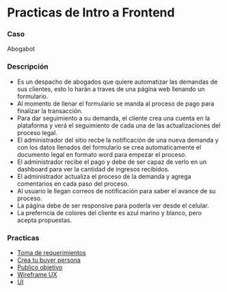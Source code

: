 # Practicas de Intro a Frontend
### Caso
Abogabot
### Descripción
- Es un despacho de abogados que quiere automatizar las demandas de sus clientes, esto lo harán a traves de una página web llenando un formulario.
- Al momento de llenar el formulario se manda al proceso de pago para finalizar la transacción.
- Para dar seguimiento a su demanda, el cliente crea una cuenta en la plataforma y verá el seguimiento de cada una de las actualizaciones del proceso legal.
- El administrador del sitio recbe la notificación de una nueva demanda y con los datos llenados del formulario se crea automaticamente el documento  legal en formato word para empezar el proceso.
- El administrador recibe el pago y debe de ser capaz de verlo en un dashboard para ver la cantidad de ingresos recibidos.
- El administrador actualiza el proceso de la demanda y agrega comentarios en cada paso del proceso.
- Al usuario le llegan correos de notificación para saber el avance de su proceso.
- La página debe de ser responsive para poderla ver desde el celular.
- La preferncia de colores del cliente es azul marino y blanco, pero acepta propuestas.

### Practicas
- [Toma de requerimientos](https://github.com/JLuisPrz/FrontEnd-Mission/blob/main/01-INTRO/1.-%20Toma%20de%20requerimientos.pdf)
- [Crea tu buyer persona](https://github.com/JLuisPrz/FrontEnd-Mission/blob/main/01-INTRO/2.-%20Buyer%20persona.pdf)
- [Publico objetivo](https://github.com/JLuisPrz/FrontEnd-Mission/blob/main/01-INTRO/3.-%20P%C3%BAblico%20objetivo.pdf)
- [Wireframe UX](https://www.figma.com/file/7hXArMMRLpNzMUviLNCb0n/Abogabot?node-id=22%3A71)
- [UI](./5.-ui.md)
